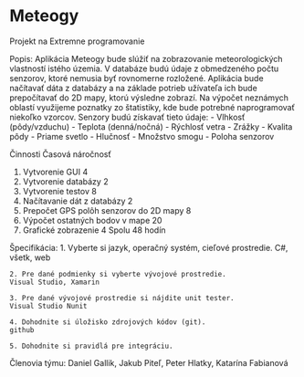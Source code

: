 # Meteogy
Projekt na Extremne programovanie

Popis:
Aplikácia Meteogy bude slúžiť na zobrazovanie meteorologických vlastností istého územia. V databáze budú údaje z obmedzeného počtu senzorov,
ktoré nemusia byť rovnomerne rozložené. Aplikácia bude načítavať dáta z databázy a na základe potrieb užívateľa ich bude prepočítavať
do 2D mapy, ktorú výsledne zobrazí. Na výpočet neznámych oblastí využijeme poznatky zo štatistiky, kde bude potrebné naprogramovať niekoľko vzorcov.
Senzory budú získavať tieto údaje:
	- Vlhkosť (pôdy/vzduchu)
	- Teplota (denná/nočná)
	- Rýchlosť vetra
	- Zrážky
	- Kvalita pôdy
	- Priame svetlo
	- Hlučnosť
	- Množstvo smogu
	- Poloha senzorov

	
Činnosti						                        Časová náročnosť
1. Vytvorenie GUI					                   4
2. Vytvorenie databázy					             2
3. Vytvorenie testov 					               8
4. Načítavanie dát z databázy				         2
5. Prepočet GPS polôh senzorov do 2D mapy		 8
7. Výpočet ostatných bodov v mape			      20
8. Grafické zobrazenie					             4
Spolu                                       48 hodín

Špecifikácia:
	1. Vyberte si jazyk, operačný systém, cieľové prostredie.
	C#, všetk, web
	
	2. Pre dané podmienky si vyberte vývojové prostredie.
	Visual Studio, Xamarin
	
	3. Pre dané vývojové prostredie si nájdite unit tester.
	Visual Studio Nunit
	
	4. Dohodnite si úložisko zdrojových kódov (git).
	github
	
	5. Dohodnite si pravidlá pre integráciu.

Členovia týmu:
Daniel Gallik, Jakub Piteľ, Peter Hlatky, Katarína Fabianová
